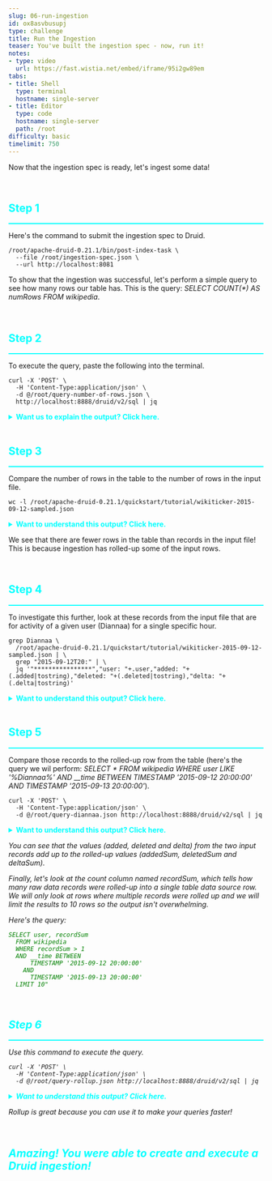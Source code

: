 ```yaml
---
slug: 06-run-ingestion
id: ox8asvbusupj
type: challenge
title: Run the Ingestion
teaser: You've built the ingestion spec - now, run it!
notes:
- type: video
  url: https://fast.wistia.net/embed/iframe/95i2gw89em
tabs:
- title: Shell
  type: terminal
  hostname: single-server
- title: Editor
  type: code
  hostname: single-server
  path: /root
difficulty: basic
timelimit: 750
---
```

Now that the ingestion spec is ready, let's ingest some data!

<br>
<h2 style="color:cyan">Step 1</h2><hr style="color:cyan;background-color:cyan;height:2px">

Here's the command to submit the ingestion spec to Druid.

```
/root/apache-druid-0.21.1/bin/post-index-task \
  --file /root/ingestion-spec.json \
  --url http://localhost:8081
```

To show that the ingestion was successful, let's perform a simple query to see how many rows our table has.
This is the query: <i>SELECT COUNT(*) AS numRows FROM wikipedia</i>.

<br>
<h2 style="color:cyan">Step 2</h2><hr style="color:cyan;background-color:cyan;height:2px">

To execute the query, paste the following into the terminal.

```
curl -X 'POST' \
  -H 'Content-Type:application/json' \
  -d @/root/query-number-of-rows.json \
  http://localhost:8888/druid/v2/sql | jq
```

<details>
  <summary style="color:cyan"><b>Want us to explain the output? Click here.</b></summary>
<hr style="background-color:cyan">
<br>
The format of the results from the query are a JSON record with a single field: <i>numRows</i>.
This field tells you how many total rows are in the wikipedia table.
<hr style="background-color:cyan">
</details>

<br>
<h2 style="color:cyan">Step 3</h2><hr style="color:cyan;background-color:cyan;height:2px">

Compare the number of rows in the table to the number of rows in the input file.

```
wc -l /root/apache-druid-0.21.1/quickstart/tutorial/wikiticker-2015-09-12-sampled.json
```

<details>
  <summary style="color:cyan"><b>Want to understand this output? Click here.</b></summary>
<hr style="background-color:cyan">
<br>
The <i>wc -l</i> command counts the number of lines in the raw data input file we ingested.
So, the output shows how many lines (or records) we ingested, followed by the name of the file.
<hr style="background-color:cyan">
</details>


We see that there are fewer rows in the table than records in the input file!
This is because ingestion has rolled-up some of the input rows.

<br>
<h2 style="color:cyan">Step 4</h2><hr style="color:cyan;background-color:cyan;height:2px">

To investigate this further, look at these records from the input file that are for activity of a given user (Diannaa) for a single specific hour.

```
grep Diannaa \
  /root/apache-druid-0.21.1/quickstart/tutorial/wikiticker-2015-09-12-sampled.json | \
  grep "2015-09-12T20:" | \
  jq '"****************","user: "+.user,"added: "+(.added|tostring),"deleted: "+(.deleted|tostring),"delta: "+(.delta|tostring)'
```

<details>
  <summary style="color:cyan"><b>Want to understand this output? Click here.</b></summary>
<hr style="background-color:cyan">
<br>
The <i>grep</i> command searches the raw data input file lines containing <i>Diannaa</i>.
Then, we pipe the output from that command into a second <i>grep</i> command that searches for records with a specific timestamp.
The <i>jq</i> command formats the output from the previous command so it's easy to read.
<br><br>
What you end up with is two JSON records where the <i>user</i> is <i>Diannaa</i> and the time is <i>2015-09-12T20</i>.
The records show the user who changed Wikipedia and the number of lines they, added, deleted and total number of lines changed.
<hr style="background-color:cyan">
</details>

<br>
<h2 style="color:cyan">Step 5</h2><hr style="color:cyan;background-color:cyan;height:2px">

Compare those records to the rolled-up row from the table
(here's the query we wil perform: <i>SELECT * FROM wikipedia WHERE user LIKE '%Diannaa%' AND __time BETWEEN TIMESTAMP '2015-09-12 20:00:00' AND TIMESTAMP '2015-09-13 20:00:00'</i>).

```
curl -X 'POST' \
  -H 'Content-Type:application/json' \
  -d @/root/query-diannaa.json http://localhost:8888/druid/v2/sql | jq
```

<details>
  <summary style="color:cyan"><b>Want to understand this output? Click here.</b></summary>
<hr style="background-color:cyan">
<br>
The <i>curl<i> command issues a query to the Druid <i>wikipedia</i> table.
What you see is one JSON record that is the result of the query.
This is interesting, because we ingested two records, but we only have one in the table.
But if you inspect the one record, you see that its values are a rollup of the two raw records.
<br><br>
Note that the record contains the same user field, and the aggregated added, deleted and delta fields, as well as a record sum field, which tells how many records were rolled up into this row.
<hr style="background-color:cyan">
</details>


You can see that the values (_added_, _deleted_ and _delta_) from the two input records add up to the rolled-up values (_addedSum_, _deletedSum_ and _deltaSum_).


Finally, let's look at the _count_ column named _recordSum_, which tells how many raw data records were rolled-up into a single table data source row.
We will only look at rows where multiple records were rolled up and we will limit the results to 10 rows so the output isn't overwhelming.

Here's the query:

<pre><code style="color:green">SELECT user, recordSum
  FROM wikipedia
  WHERE recordSum > 1
  AND __time BETWEEN
      TIMESTAMP '2015-09-12 20:00:00'
    AND
      TIMESTAMP '2015-09-13 20:00:00'
  LIMIT 10"
</code></pre>

<br>
<h2 style="color:cyan">Step 6</h2><hr style="color:cyan;background-color:cyan;height:2px">

Use this command to execute the query.

```
curl -X 'POST' \
  -H 'Content-Type:application/json' \
  -d @/root/query-rollup.json http://localhost:8888/druid/v2/sql | jq
```

<details>
  <summary style="color:cyan"><b>Want to understand this output? Click here.</b></summary>
<hr style="background-color:cyan">
<br>
The output is an array of JSON records.
Each record contains a <i>user</i> attribute, and a <i>recordSum</i> attribute.
The <i>recordSum</i> tells how many raw data records were rolled up into the row.
<hr style="background-color:cyan">
</details>


Rollup is great because you can use it to make your queries faster!


<br>
<h2 style="color:cyan">Amazing! You were able to create and execute a Druid ingestion!</h2>